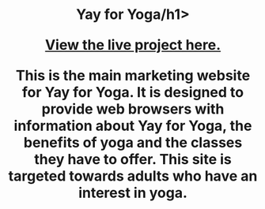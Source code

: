 <h1 align="center">Yay for Yoga/h1>

[View the live project here.](https://8000-black-cat-lse9h9dh.ws-eu11.gitpod.io/index.html)

This is the main marketing website for Yay for Yoga. It is designed to provide web browsers with information about Yay for Yoga, the benefits of yoga and the classes they have to offer. This site is targeted towards adults who have an interest in yoga.

